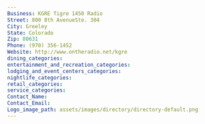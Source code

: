 ```yaml
---
Business: KGRE Tigre 1450 Radio
Street: 800 8th AvenueSte. 304
City: Greeley
State: Colorado
Zip: 80631
Phone: (970) 356-1452
Website: http://www.ontheradio.net/kgre
dining_categories: 
entertainment_and_recreation_categories: 
lodging_and_event_centers_categories: 
nightlife_categories: 
retail_categories: 
service_categories: 
Contact_Name: 
Contact_Email: 
Logo_image_path: assets/images/directory/directory-default.png
---
```


